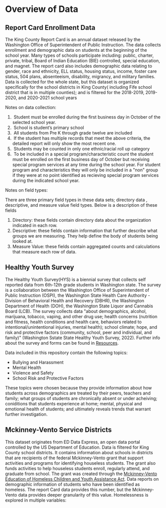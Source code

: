 # Overview of Data

## Report Card Enrollment Data
The King County Report Card is an annual dataset released by the Washington Office of Superintendent of Public Instruction. The data collects enrollment and demographic data on students at the beginning of the school year. Many types of schools participate including: public, charter, private, tribal, Board of Indian Education (BIE) controlled, special education, and magnet. The report card also includes demographic data relating to gender, race and ethnicity, ELL status, housing status, income, foster care status, 504 plans, absenteeism, disability, migrancy, and military families. Data is collected for the whole state, but this dataset is organized specifically for the school districts in King County( including Fife school district that is in multiple counties); and is filtered for the 2018-2019, 2019-2020, and 2020-2021 school years

Notes on data collection:

1.  Student must be enrolled during the first business day in October of the selected school year.
2.  School is student’s primary school
3.  All students from Pre K through grade twelve are included
4.  If the student has multiple records that meet the above criteria, the detailed report will only show the most recent one.		
5.  Students may be counted in only one ethnic/racial roll up category 			
6.  To be included in a special program/characteristic count the student must be enrolled on the first business day of October but receiving special program services at any time during the school year.  For student program and characteristics they will only be included in a "non" group if they were at no point identified as recieving special program services during the indicated school year.

Notes on field types:

There are three primary field types in these data sets; directory data , descriptive, and measure value field types. Below is a description of these fields

1. Directory: these fields contain directory data about the organization indicated in each row. 
2. Descriptive: these fields contain information that further describe what groups we are measuring. They help define the body of students being looked at.
3. Measure Value: these fields contain aggregated counts and calculations that measure each row of data.

## Healthy Youth Survey

The Healthy Youth Survey(HYS) is a biennial survey that collects self reported data from 6th-12th grade students in Washington state. The survey is a collaboration between the Washington Office of Superintendent of Public Instruction (OSPI), the Washington State Health Care Authority - Division of Behavioral Health and Recovery (DBHR), the Washington Department of Health (DOH), the Washington State Liquor and Cannabis Board (LCB). The survey collects data "about demographics, alcohol, marijuana, tobacco, vaping, and other drug use; health concerns (nutrition and fitness, health conditions and health care, behaviors related to intentional/unintentional injuries, mental health); school climate; hope, and risk and protective factors (community, school, peer and individual, and family)" (Washington Sstate State Healthy Youth Survey, 2022). Further info about the survey and forms can be found in [Resources](https://github.com/aaliyah808/KingCounty_K-12/tree/main/resourcesAndRelatedStudies/healthyYouthSurvey).

Data included in this repository contain the following topics:

  * Bullying and Harassment
  * Mental Health
  * Violence and Safety
  * School Risk and Protective Factors

These topics were chosen because they provide information about how students across demographics are treated by their peers, teachers and family; what groups of students are chronically absent or under acheiving; coniditions that students experience at home; mental, physical and emotional health of students; and ultimately reveals trends that warrant further investigation.

## Mckinney-Vento Service Districts

This dataset originates from ED Data Express, an open data portal controlled by the US Department of Education. Data is filtered for King County school districts. It contains information about schools in districts that are recipients of the federal Mckinney-Vento grant that support activities and programs for identifying houseless students. The grant also funds activities to help houseless students enroll, regularly attend, and graduate from school. The grant was created through the [Mckinney-Vento Education of Homeless Children and Youth Assistance Act](http://uscode.house.gov/view.xhtml?path=/prelim@title42/chapter119/subchapter6/partB&edition=prelim). Data reports on demographic information of students who have been identified as homeless. The report Card data provides this number, but the Mckinney-Vento data provides deeper granularity of this value. Homelessness is explored in multiple variables:








